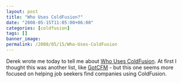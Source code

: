 ```yaml
---
layout: post
title: "Who Uses ColdFusion?"
date: "2008-05-15T11:05:00+06:00"
categories: [coldfusion]
tags: []
banner_image: 
permalink: /2008/05/15/Who-Uses-ColdFusion
---
```


Derek wrote me today to tell me about <a href="http://www.whousescoldfusion.com/">Who Uses ColdFusion</a>. At first I thought this was another list, like <a href="http://www.gotcfm.com">GotCFM</a> - but this one seems more focused on helping job seekers find companies using ColdFusion.